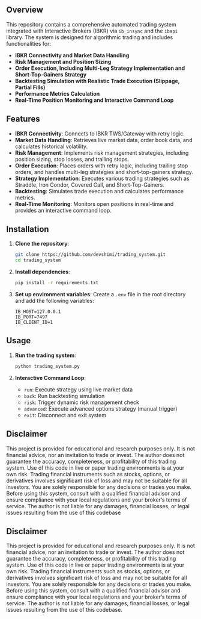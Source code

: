 ## Overview

This repository contains a comprehensive automated trading system integrated with Interactive Brokers (IBKR) via `ib_insync` and the `ibapi` library. The system is designed for algorithmic trading and includes functionalities for:

- **IBKR Connectivity and Market Data Handling**
- **Risk Management and Position Sizing**
- **Order Execution, Including Multi-Leg Strategy Implementation and Short-Top-Gainers Strategy**
- **Backtesting Simulation with Realistic Trade Execution (Slippage, Partial Fills)**
- **Performance Metrics Calculation**
- **Real-Time Position Monitoring and Interactive Command Loop**

## Features

- **IBKR Connectivity**: Connects to IBKR TWS/Gateway with retry logic.
- **Market Data Handling**: Retrieves live market data, order book data, and calculates historical volatility.
- **Risk Management**: Implements risk management strategies, including position sizing, stop losses, and trailing stops.
- **Order Execution**: Places orders with retry logic, including trailing stop orders, and handles multi-leg strategies and short-top-gainers strategy.
- **Strategy Implementation**: Executes various trading strategies such as Straddle, Iron Condor, Covered Call, and Short-Top-Gainers.
- **Backtesting**: Simulates trade execution and calculates performance metrics.
- **Real-Time Monitoring**: Monitors open positions in real-time and provides an interactive command loop.

## Installation

1. **Clone the repository**:
    ```bash
    git clone https://github.com/devshimi/trading_system.git
    cd trading_system
    ```

2. **Install dependencies**:
    ```bash
    pip install -r requirements.txt
    ```

3. **Set up environment variables**:
    Create a `.env` file in the root directory and add the following variables:
    ```env
    IB_HOST=127.0.0.1
    IB_PORT=7497
    IB_CLIENT_ID=1
    ```

## Usage

1. **Run the trading system**:
    ```bash
    python trading_system.py
    ```

2. **Interactive Command Loop**:
    - `run`: Execute strategy using live market data
    - `back`: Run backtesting simulation
    - `risk`: Trigger dynamic risk management check
    - `advanced`: Execute advanced options strategy (manual trigger)
    - `exit`: Disconnect and exit system

## Disclaimer

This project is provided for educational and research purposes only. It is not financial advice, nor an invitation to trade or invest. The author does not guarantee the accuracy, completeness, or profitability of this trading system. Use of this code in live or paper trading environments is at your own risk. Trading financial instruments such as stocks, options, or derivatives involves significant risk of loss and may not be suitable for all investors. You are solely responsible for any decisions or trades you make. Before using this system, consult with a qualified financial advisor and ensure compliance with your local regulations and your broker’s terms of service. The author is not liable for any damages, financial losses, or legal issues resulting from the use of this codebase

## Disclaimer

This project is provided for educational and research purposes only. It is not financial advice, nor an invitation to trade or invest.
The author does not guarantee the accuracy, completeness, or profitability of this trading system. Use of this code in live or paper trading environments is at your own risk.
Trading financial instruments such as stocks, options, or derivatives involves significant risk of loss and may not be suitable for all investors.
You are solely responsible for any decisions or trades you make. Before using this system, consult with a qualified financial advisor and ensure compliance with your local regulations and your broker’s terms of service.
The author is not liable for any damages, financial losses, or legal issues resulting from the use of this codebase.
